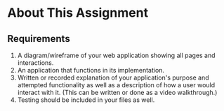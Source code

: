# About This Assignment

## Requirements

1. A diagram/wireframe of your web application showing all pages and interactions.
2. An application that functions in its implementation.
3. Written or recorded explanation of your application's purpose and attempted functionality as well as a description of how a user would interact with it.
   (This can be written or done as a video walkthrough.)
4. Testing should be included in your files as well.
